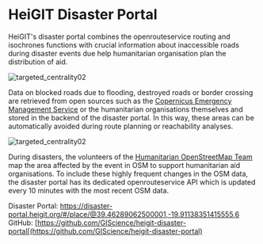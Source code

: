 # HeiGIT Disaster Portal 

HeiGIT's disaster portal combines the openrouteservice routing and isochrones functions with crucial information about inaccessible roads during disaster events due help humanitarian organisation plan the distribution of aid. 


<!--One notable use case of openrouteservice is its ability to incorporate polygon geometries using the avoid_area option. This feature allows users to specify areas to be avoided during routing or isochrone calculations. While the primary application has been in disaster-related scenarios, such as avoiding affected areas, this functionality can also be employed for various purposes, such as scheduling routes to bypass no-go zones. A recent development building on top of the feature is the disaster portal, a web platform that enables organizations to centrally manage the areas to be avoided. Humanitarian organizations responding to the Syria-Turkey crisis, for instance, utilized this portal to mark and maintain closed borders and roads. This enabled the retrieval of alternative routes and supported on-site navigation and logistics. -->

![targeted_centrality02](../../img/research_usecases/disaster_portal/disaster_portal.png)

Data on blocked roads due to flooding, destroyed roads or border crossing are retrieved from open sources such as the [Copernicus Emergency Management Service](https://emergency.copernicus.eu) or the humanitarian organisations themselves and stored in the backend of the disaster portal. In this way, these areas can be automatically avoided during route planning or reachability analyses. 

![targeted_centrality02](../../img/research_usecases/disaster_portal/avoidance_example.png)

During disasters, the volunteers of the [Humanitarian OpenStreetMap Team](https://www.hotosm.org/) map the area affected by the event in OSM to support humanitarian aid organisations. To include these highly frequent changes in the OSM data, the disaster portal has its dedicated openrouteservice API which is updated every 10 minutes with the most recent OSM data.



Disaster Portal: https://disaster-portal.heigit.org/#/place/@39.46289062500001,-19.91138351415555,6
GitHub: [https://github.com/GIScience/heigit-disaster-portal[(https://github.com/GIScience/heigit-disaster-portal)

